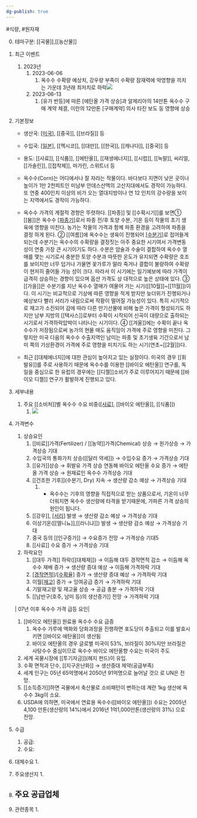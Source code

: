 ```yaml
---
dg-publish: true
---
```

#식량, #원자재

0. 테마구분: [[곡물]],[[농산물]]

1. 최근 이벤트
	1. 2023년 
		1. 2023-06-06
			1. 옥수수 수확량 예상치, 강우량 부족이 수확량 잠재력에 악영향을 끼치는 가운데 3년래 최저치로 하락![](https://i.imgur.com/8z8pdrC.png)
		2. 2023-06-13
			1. [유가 반등]에 따른 [에탄올 가격 상승]과 알제리아의 14만톤 옥수수 구매 계약  체결, 이란의 12만톤 [구매계약] 의사 타진 보도 등 영향에 상승





1. 기본정보

	- 생산국: [[미국]](63%), [[중국]], [[브라질]] 등
	- 수입국: [[일본]](20%), [[멕시코]], [[대만]], [[한국]], [[캐나다]], [[중국]] 등
	- 용도: [[사료]], [[식품]], [[에탄올]], [[재생에너지]], [[시럽]], [[녹말]], 씨리얼, [[가솔린]], [[접착제]], 마가린, 스위트너 등

	- 옥수수(Corn)는 어디에서나 잘 자라는 작물이다. 바다보다 지면이 낮은 곳이나 높이가 1만 2천피트인 미남부 안데스산맥의 고산지대에서도 경작이 가능하다. 또 연중 400인치 이상의 비가 오는 열대지방이나 연 12 인치의 강수량을 보이는 지역에서도 경작이 가능하다. 
	- 옥수수 가격의 계절적 경향은 뚜렷하다. [[파종]] 및 [[수확시기]]를 보면① [[봄]]은 옥수수 [[파종기]]([[4월]]~[[5월]])로서 파종 전/후 토양 수분, 기온 등이 작물의 초기 생육에 영향을 미친다. 농가는 작물의 가격과 함께 파종 환경을 고려하여 파종을 결정 하게 된다. ② [[여름]]에 옥수수는 생육이 진행되어 [[수분기]]([[7월]]~[[8월]])로 접어들게 되는데 수분기는 옥수수의 수확량을 결정짓는 아주 중요한 시기여서 가격변동성이 연중 가장 큰 시기이기도 하다. 수분은 암술과 수술이 결합하여 옥수수 열매를 맺는 시기로서 충분한 토양 수분과 따뜻한 온도가 유지되면 수확량은 호조를 보이지만 너무 덥거나 가물면 꽃가루가 말라 죽거나 결합이 불량하여 수확량이 현저히 줄어들 가능 성이 크다. 따라서 이 시기에는 일기예보에 따라 가격이 급격히 상승하는 경향이 있으며 옵션 가격도 상 대적으로 높은 상태에 있다. ③ [[가을]]은 수분기를 지난 옥수수 열매가 여물어 가는 시기([[10월]]~[[11월]])이다. 이 시기는 비교적으로 기상에 따른 영향을 적게 받지만 늦더위가 진행되거나 예상보다 빨리 서리가 내림으로써 작황이 떨어질 가능성이 있다. 특히 시기적으로 재고가 소진되어 감에 따라 다른 만기선물에 비해 높은 가격이 형성되기도 하지만 남부 지방의 [[텍사스]]로부터 수확이 시작되어 신곡이 대량으로 출하되는 시기로서 가격하락압박이 나타나는 시기이다. ④ [[겨울]]에는 수확이 끝나 옥수수가 저장됨으로써 농가의 현물 매도 움직임이 가격에 주로 영향을 미친다. 그렇지만 미국 다음의 옥수수 수출지역인 남미는 파종 및 초기생육 기간으로서 남미 쪽의 기상환경이 가격에 주로 영향을 미치기도 하는 시기(연초~[[2월]])다. 
	- 최근 [[대체에너지]]에 대한 관심이 높아지고 있는 실정이다. 미국의 경우 [[휘발유]]를 주로 사용하기 때문에 옥수수를 이용한 [[바이오 에탄올]] 연구를, 독일을 중심으로 한 유럽의 경우에는 [[디젤]]소비가 주로 이루어지기 때문에 [[바이오 디젤]] 연구가 활발하게 진행되고 있다.



1. 세부내용
	1. 주요 [[소비처]]별 옥수수 수요 비중([[사료]](60%), [[바이오 에탄올]], [[식품]])
		1. ![](https://i.imgur.com/DpufYoL.jpg)


1. 가격변수
	1. 상승요인
		1. [[비료]]가격(Fertilizer) / [[농약]]가격(Chemical) 상승 → 원가상승 → 가격상승 기대 
		2. 수입국의 통화가치 상승([[달러 약세]]) → 수입수요 증가 → 가격상승 기대 
		3. [[유가]]상승  → 휘발유 가격 상승 연동해 바이오 에탄올 수요 증가 → 에탄올 가격 상승 → 원재료인 옥수수 가격상승 기대 
		4. [[건조한 기후]](수분기, Dry) 지속 → 생산량 감소 예상 → 가격상승 기대 
			1. - 옥수수는 기후의 영향을 직접적으로 받는 상품으로서, 기온이 너무 더워지면 옥수수 생산량에 타격을 받기때문에, 가파른 가격 상승의 원인이 됩니다.
		5. [[강우]], [[서리]](수확기) 발생 → 생산량 감소 예상 → 가격상승 기대 
		6. 이상기온([[엘니뇨]],[[라니냐]]) 발생 → 생산량 감소 예상 → 가격상승 기대 
		7. 중국 등의 [[인구증가]] → 수요증가 전망 → 가격상승 기대5
		8. [[사료]] 수요 증가 → 가격상승 기대
	2. 하락요인
		1. [[대두 가격]] 하락([[대체재]]) → 이듬해 대두 경작면적 감소 → 이듬해 옥수수 재배 증가 → 생산량 증대 예상 → 이듬해 가격하락 기대 
		2. [[경작면적]](Area)/[[수확율]](Yield) 증가 → 생산량 증대 예상 → 가격하락 기대 
		3. 이월[[재고]](Carry-in) 증가 → 잉여공급 증가 → 가격하락 기대 
		4. 기말재고량 및 재고율 상승 → 공급 충분 → 가격하락 기대 
		5. [[남반구(호주, 남미 등)의 생산증가]] 전망 → 가격하락 기대

	| 07년 이후 옥수수 가격 급등 요인| 
	1) [[바이오 에탄올]] 원료용 옥수수 수요 급증 
		1) 옥수수 가루에 액화와 당화과정을 진행하면 포도당이 추출되고 이를 발효시키면 [[바이오 에탄올]]이 생산됨
		2) 바이오 에탄올의 경우 글로벌 미국이 53%, 브라질이 30%지만 브라질은 사탕수수 중심이므로 옥수수 바이오 에탄올향 수요는 미국이 주도
	2) 세계 곡물시장에 [[투기자금]](헤지 펀드)이 유입. 
	3) 수확 면적과 단수, [[지구온난화]] → 생산증대 제약(공급부족)
	4) 세계 인구는 05년 65억명에서 2050년 91억명으로 늘어날 것으 로 UN은 전망. 
	5) [[소득증가]]하면 곡물에서 축산물로 소비패턴이 변하는데 계란 1kg 생산에 옥수수 3kg이 소요. 
	6) USDA에 의하면, 미국에서 연료용 옥수수([[바이오 에탄올]]) 수요는 2005년 4,100 만톤(생산량의 14%)에서 2016년 1억1,000만톤(생산량의 31%) 으로 전망.


1. 수급
	1. 공급:
	2. 수요:



1. 대체수요
	1. 




1. 주요생산지
	1. 




1. 주요 공급업체
	- 



1. 관련종목
	1. 